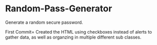 # Random-Pass-Generator
Generate a random secure password.

First Commit= Created the HTML using checkboxes instead of alerts to gather data, as well as organzing in multiple different sub classes.
